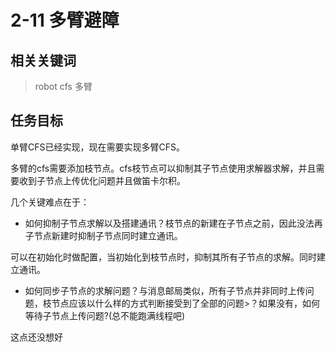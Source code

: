 # 2-11 多臂避障

## 相关关键词

> robot cfs 多臂

## 任务目标

单臂CFS已经实现，现在需要实现多臂CFS。

多臂的cfs需要添加枝节点。cfs枝节点可以抑制其子节点使用求解器求解，并且需要收到子节点上传优化问题并且做笛卡尔积。

几个关键难点在于：

- 如何抑制子节点求解以及搭建通讯？枝节点的新建在子节点之前，因此没法再子节点新建时抑制子节点同时建立通讯。

可以在初始化时做配置，当初始化到枝节点时，抑制其所有子节点的求解。同时建立通讯。

- 如何同步子节点的求解问题？与消息邮局类似，所有子节点并非同时上传问题，枝节点应该以什么样的方式判断接受到了全部的问题>？如果没有，如何等待子节点上传问题?(总不能跑满线程吧)

这点还没想好
